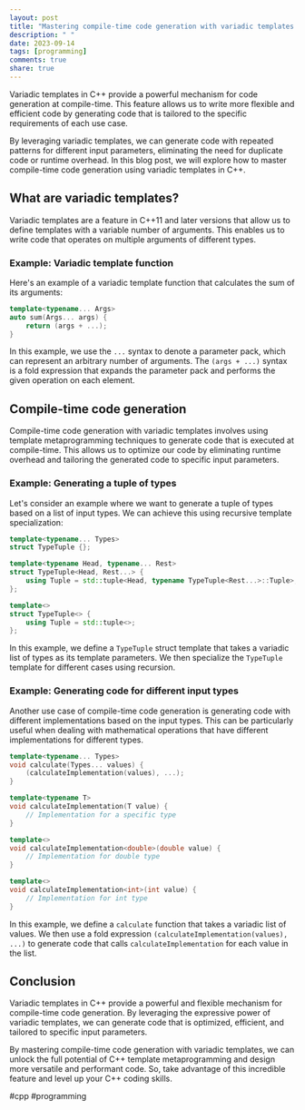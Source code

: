```yaml
---
layout: post
title: "Mastering compile-time code generation with variadic templates in C++"
description: " "
date: 2023-09-14
tags: [programming]
comments: true
share: true
---
```


Variadic templates in C++ provide a powerful mechanism for code generation at compile-time. This feature allows us to write more flexible and efficient code by generating code that is tailored to the specific requirements of each use case.

By leveraging variadic templates, we can generate code with repeated patterns for different input parameters, eliminating the need for duplicate code or runtime overhead. In this blog post, we will explore how to master compile-time code generation using variadic templates in C++.

## What are variadic templates? ##

Variadic templates are a feature in C++11 and later versions that allow us to define templates with a variable number of arguments. This enables us to write code that operates on multiple arguments of different types.

### Example: Variadic template function ###

Here's an example of a variadic template function that calculates the sum of its arguments:

```cpp
template<typename... Args>
auto sum(Args... args) {
    return (args + ...);
}
```

In this example, we use the `...` syntax to denote a parameter pack, which can represent an arbitrary number of arguments. The `(args + ...)` syntax is a fold expression that expands the parameter pack and performs the given operation on each element.

## Compile-time code generation ##

Compile-time code generation with variadic templates involves using template metaprogramming techniques to generate code that is executed at compile-time. This allows us to optimize our code by eliminating runtime overhead and tailoring the generated code to specific input parameters.

### Example: Generating a tuple of types ###

Let's consider an example where we want to generate a tuple of types based on a list of input types. We can achieve this using recursive template specialization:

```cpp
template<typename... Types>
struct TypeTuple {};

template<typename Head, typename... Rest>
struct TypeTuple<Head, Rest...> {
    using Tuple = std::tuple<Head, typename TypeTuple<Rest...>::Tuple>;
};

template<>
struct TypeTuple<> {
    using Tuple = std::tuple<>;
};
```

In this example, we define a `TypeTuple` struct template that takes a variadic list of types as its template parameters. We then specialize the `TypeTuple` template for different cases using recursion.

### Example: Generating code for different input types ###

Another use case of compile-time code generation is generating code with different implementations based on the input types. This can be particularly useful when dealing with mathematical operations that have different implementations for different types.

```cpp
template<typename... Types>
void calculate(Types... values) {
    (calculateImplementation(values), ...);
}

template<typename T>
void calculateImplementation(T value) {
    // Implementation for a specific type
}

template<>
void calculateImplementation<double>(double value) {
    // Implementation for double type
}

template<>
void calculateImplementation<int>(int value) {
    // Implementation for int type
}
```

In this example, we define a `calculate` function that takes a variadic list of values. We then use a fold expression `(calculateImplementation(values), ...)` to generate code that calls `calculateImplementation` for each value in the list.

## Conclusion ##

Variadic templates in C++ provide a powerful and flexible mechanism for compile-time code generation. By leveraging the expressive power of variadic templates, we can generate code that is optimized, efficient, and tailored to specific input parameters.

By mastering compile-time code generation with variadic templates, we can unlock the full potential of C++ template metaprogramming and design more versatile and performant code. So, take advantage of this incredible feature and level up your C++ coding skills.

#cpp #programming